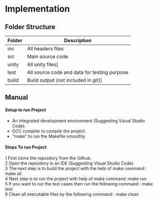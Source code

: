 # Implementation

## Folder Structure


| Folder | Description |
| ------ | ------ |
| inc | All headers files |
| src | Main source code |
| unity | All unity files] |
| test | All source code and data for testing purpose |
| build | Build output (not included in git)] |


## Manual
#### Setup to run Project
* An integrated development environment (Suggesting Visual Studio Code).
* GCC compiler to compile the project.
* "make" to run the Makefile smoothly.
#### Steps To run Project
1 First clone the repository from the Github.<br>
2 Open the repository in an IDE (Suggesting Visual Studio Code).<br>
3 The next step is to build the project with the help of make command : make all
 <br>
4 Next step is to run the project with help of make command :make run
 <br>
5 If you want to run the test cases then run the following command : make test
<br>
6 Clean all executable files by the following command : make clean
<br>
